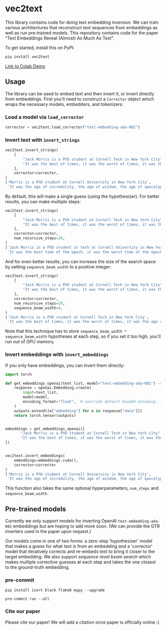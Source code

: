 # vec2text

This library contains code for doing text embedding inversion. We can train various architectures that reconstruct text sequences from embeddings as well as run pre-trained models. This repository contains code for the paper "Text Embeddings Reveal (Almost)
As Much As Text".

To get started, install this on PyPI:

```bash
pip install vec2text
```

[Link to Colab Demo](https://colab.research.google.com/drive/14RQFRF2It2Kb8gG3_YDhP_6qE0780L8h?usp=sharing)

## Usage

The library can be used to embed text and then invert it, or invert directly from embeddings. First you'll need to construct a `Corrector` object which wraps the necessary models, embedders, and tokenizers:

### Load a model via `load_corrector`

```python
corrector = vec2text.load_corrector("text-embedding-ada-002")
```

### Invert text with `invert_strings`

```python
vec2text.invert_strings(
    [
        "Jack Morris is a PhD student at Cornell Tech in New York City",
        "It was the best of times, it was the worst of times, it was the age of wisdom, it was the age of foolishness, it was the epoch of belief, it was the epoch of incredulity"
    ],
    corrector=corrector,
)
['Morris is a PhD student at Cornell University in New York City',
 'It was the age of incredulity, the age of wisdom, the age of apocalypse, the age of apocalypse, it was the age of faith, the age of best faith, it was the age of foolishness']
```

By default, this will make a single guess (using the hypothesizer). For better results, you can make multiple steps:

```python
vec2text.invert_strings(
    [
        "Jack Morris is a PhD student at Cornell Tech in New York City",
        "It was the best of times, it was the worst of times, it was the age of wisdom, it was the age of foolishness, it was the epoch of belief, it was the epoch of incredulity"
    ],
    corrector=corrector,
    num_recursive_steps=20,
)
['Jack Morris is a PhD student in tech at Cornell University in New York City',
 'It was the best time of the epoch, it was the worst time of the epoch, it was the best time of the age of wisdom, it was the age of incredulity, it was the age of betrayal']
```

And for even better results, you can increase the size of the search space by setting `sequence_beam_width` to a positive integer:

```python
vec2text.invert_strings(
    [
        "Jack Morris is a PhD student at Cornell Tech in New York City",
        "It was the best of times, it was the worst of times, it was the age of wisdom, it was the age of foolishness, it was the epoch of belief, it was the epoch of incredulity"
    ],
    corrector=corrector,
    num_recursive_steps=20,
    sequence_beam_width=4,
)
['Jack Morris is a PhD student at Cornell Tech in New York City',
 'It was the best of times, it was the worst of times, it was the age of wisdom, it was the age of foolishness, it was the epoch of belief, it was the epoch of incredulity']
```

Note that this technique has to store `sequence_beam_width * sequence_beam_width` hypotheses at each step, so if you set it too high, you'll run out of GPU memory.

### Invert embeddings with `invert_embeddings`

If you only have embeddings, you can invert them directly:

```python
import torch

def get_embeddings_openai(text_list, model="text-embedding-ada-002") -> torch.Tensor:
    response = openai.Embedding.create(
        input=text_list,
        model=model,
        encoding_format="float",  # override default base64 encoding...
    )
    outputs.extend([e["embedding"] for e in response["data"]])
    return torch.tensor(outputs)


embeddings = get_embeddings_openai([
       "Jack Morris is a PhD student at Cornell Tech in New York City",
       "It was the best of times, it was the worst of times, it was the age of wisdom, it was the age of foolishness, it was the epoch of belief, it was the epoch of incredulity"
])


vec2text.invert_embeddings(
    embeddings=embeddings.cuda(),
    corrector=corrector
)
['Morris is a PhD student at Cornell University in New York City',
 'It was the age of incredulity, the age of wisdom, the age of apocalypse, the age of apocalypse, it was the age of faith, the age of best faith, it was the age of foolishness']
```

This function also takes the same optional hyperparameters, `num_steps` and `sequence_beam_width`.

## Pre-trained models

Currently we only support models for inverting OpenAI `text-embedding-ada-002` embeddings but are hoping to add more soon. (We can provide the GTR inverters used in the paper upon request.)

Our models come in one of two forms: a zero-step 'hypothesizer' model that makes a guess for what text is from an embedding and a 'corrector' model that iteratively corrects and re-embeds text to bring it closer to the target embedding. We also support *sequence-level beam search* which makes multiple corrective guesses at each step and takes the one closest to the ground-truth embedding.



### pre-commit

```pip install isort black flake8 mypy --upgrade```

```pre-commit run --all```



### Cite our paper

Please cite our paper! We will add a citation once paper is officially online :)